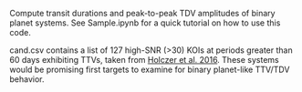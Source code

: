 Compute transit durations and peak-to-peak TDV amplitudes of binary planet systems. See Sample.ipynb for a quick tutorial on how to use this code.

cand.csv contains a list of 127 high-SNR (>30) KOIs at periods greater than 60 days exhibiting TTVs, taken from [Holczer et al. 2016](https://iopscience.iop.org/article/10.3847/0067-0049/225/1/9/pdf). These systems would be promising first targets to examine for binary planet-like TTV/TDV behavior.
